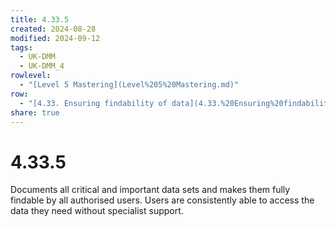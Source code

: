 ```yaml
---
title: 4.33.5
created: 2024-08-28
modified: 2024-09-12
tags:
  - UK-DMM
  - UK-DMM_4
rowlevel:
  - "[Level 5 Mastering](Level%205%20Mastering.md)"
row:
  - "[4.33. Ensuring findability of data](4.33.%20Ensuring%20findability%20of%20data.md)"
share: true
---
```

# 4.33.5

Documents all critical and important data sets and makes them fully findable by all authorised users. Users are consistently able to access the data they need without specialist support.
